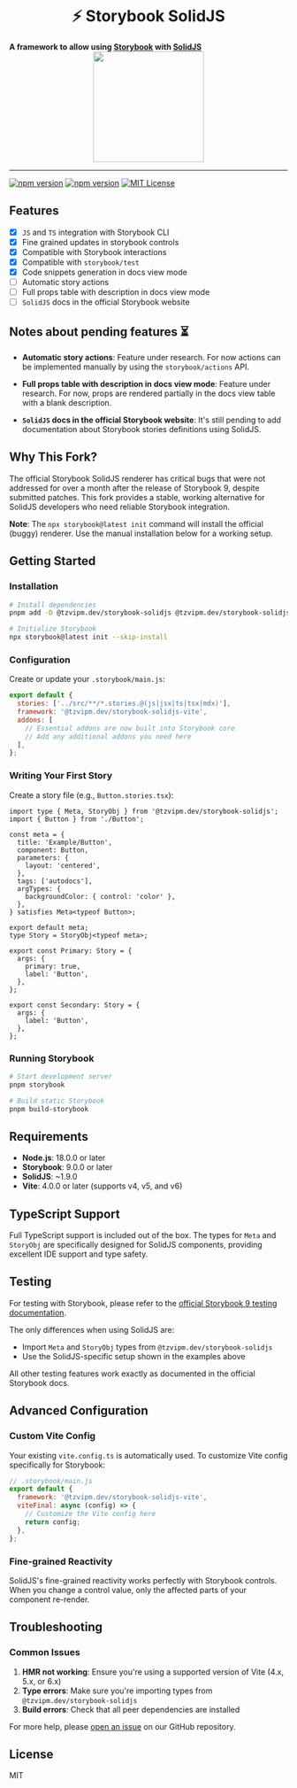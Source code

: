 <div>
  <h1 align="center">⚡ Storybook SolidJS</h1>
  <strong>
    A framework to allow using <a href="https://storybook.js.org/">Storybook</a> with <a href="https://www.solidjs.com/">SolidJS</a>
  </strong>
</div>

<div align="center">
  <a
    alt="TzviPM Logo"
    href="https://www.tzvipm.dev"
  >
    <img
      width="200px"
      src="https://www.tzvipm.dev/logo.svg"
    />
  </a>
</div>

<hr />

<!-- prettier-ignore-start -->
[![npm version][npm-badge-renderer]][npm-renderer]
[![npm version][npm-badge-vite]][npm-vite]
[![MIT License][license-badge]][license]
<!-- prettier-ignore-end -->

## Features

- [x] `JS` and `TS` integration with Storybook CLI
- [x] Fine grained updates in storybook controls
- [x] Compatible with Storybook interactions
- [x] Compatible with `storybook/test`
- [x] Code snippets generation in docs view mode
- [ ] Automatic story actions
- [ ] Full props table with description in docs view mode
- [ ] `SolidJS` docs in the official Storybook website

## Notes about pending features ⏳

- **Automatic story actions**: Feature under research. For now actions can be implemented manually by using the `storybook/actions` API.

- **Full props table with description in docs view mode**: Feature under research. For now, props are rendered partially in the docs view table with a blank description.

- **`SolidJS` docs in the official Storybook website**: It's still pending to add documentation about Storybook stories definitions using SolidJS.

## Why This Fork?

The official Storybook SolidJS renderer has critical bugs that were not addressed for over a month after the release of Storybook 9, despite submitted patches. This fork provides a stable, working alternative for SolidJS developers who need reliable Storybook integration.

**Note**: The `npx storybook@latest init` command will install the official (buggy) renderer. Use the manual installation below for a working setup.

## Getting Started

### Installation

```bash
# Install dependencies
pnpm add -D @tzvipm.dev/storybook-solidjs @tzvipm.dev/storybook-solidjs-vite storybook

# Initialize Storybook
npx storybook@latest init --skip-install
```

### Configuration

Create or update your `.storybook/main.js`:

```js
export default {
  stories: ['../src/**/*.stories.@(js|jsx|ts|tsx|mdx)'],
  framework: '@tzvipm.dev/storybook-solidjs-vite',
  addons: [
    // Essential addons are now built into Storybook core
    // Add any additional addons you need here
  ],
};
```

### Writing Your First Story

Create a story file (e.g., `Button.stories.tsx`):

```tsx
import type { Meta, StoryObj } from '@tzvipm.dev/storybook-solidjs';
import { Button } from './Button';

const meta = {
  title: 'Example/Button',
  component: Button,
  parameters: {
    layout: 'centered',
  },
  tags: ['autodocs'],
  argTypes: {
    backgroundColor: { control: 'color' },
  },
} satisfies Meta<typeof Button>;

export default meta;
type Story = StoryObj<typeof meta>;

export const Primary: Story = {
  args: {
    primary: true,
    label: 'Button',
  },
};

export const Secondary: Story = {
  args: {
    label: 'Button',
  },
};
```

### Running Storybook

```bash
# Start development server
pnpm storybook

# Build static Storybook
pnpm build-storybook
```

## Requirements

- **Node.js**: 18.0.0 or later
- **Storybook**: 9.0.0 or later
- **SolidJS**: ~1.9.0
- **Vite**: 4.0.0 or later (supports v4, v5, and v6)

## TypeScript Support

Full TypeScript support is included out of the box. The types for `Meta` and `StoryObj` are specifically designed for SolidJS components, providing excellent IDE support and type safety.

## Testing

For testing with Storybook, please refer to the [official Storybook 9 testing documentation](https://storybook.js.org/docs/writing-tests).

The only differences when using SolidJS are:

- Import `Meta` and `StoryObj` types from `@tzvipm.dev/storybook-solidjs`
- Use the SolidJS-specific setup shown in the examples above

All other testing features work exactly as documented in the official Storybook docs.

## Advanced Configuration

### Custom Vite Config

Your existing `vite.config.ts` is automatically used. To customize Vite config specifically for Storybook:

```js
// .storybook/main.js
export default {
  framework: '@tzvipm.dev/storybook-solidjs-vite',
  viteFinal: async (config) => {
    // Customize the Vite config here
    return config;
  },
};
```

### Fine-grained Reactivity

SolidJS's fine-grained reactivity works perfectly with Storybook controls. When you change a control value, only the affected parts of your component re-render.

## Troubleshooting

### Common Issues

1. **HMR not working**: Ensure you're using a supported version of Vite (4.x, 5.x, or 6.x)
2. **Type errors**: Make sure you're importing types from `@tzvipm.dev/storybook-solidjs`
3. **Build errors**: Check that all peer dependencies are installed

For more help, please [open an issue](https://github.com/TzviPM/storybook-solidjs/issues) on our GitHub repository.

## License

MIT

<!-- prettier-ignore-start -->
[npm-badge-renderer]: https://img.shields.io/npm/v/@tzvipm.dev/storybook-solidjs.svg?style=flat-square
[npm-renderer]: https://npmjs.org/package/@tzvipm.dev/storybook-solidjs
[npm-badge-vite]: https://img.shields.io/npm/v/@tzvipm.dev/storybook-solidjs-vite.svg?style=flat-square
[npm-vite]: https://npmjs.org/package/@tzvipm.dev/storybook-solidjs-vite
[license-badge]: https://img.shields.io/badge/license-MIT%20License-blue.svg?style=flat-square
[license]: https://github.com/TzviPM/storybook-solidjs/blob/main/LICENSE
<!-- prettier-ignore-end -->

